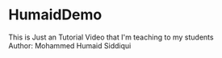 # HumaidDemo
This is Just an Tutorial Video that I'm teaching to my students <br>
Author:  Mohammed Humaid Siddiqui
